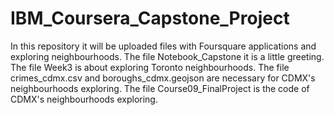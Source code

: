 # IBM_Coursera_Capstone_Project

In this repository it will be uploaded files with Foursquare applications and exploring neighbourhoods.
The file Notebook_Capstone it is a little greeting.
The file Week3 is about exploring Toronto neighbourhoods.
The file crimes_cdmx.csv and boroughs_cdmx.geojson are necessary for CDMX's neighbourhoods exploring.
The file Course09_FinalProject is the code of CDMX's neighbourhoods exploring.

